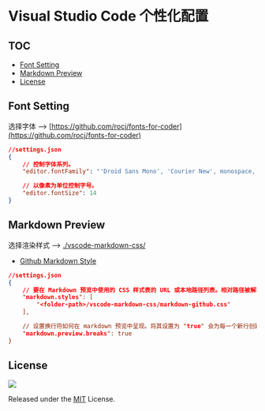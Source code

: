 # Visual Studio Code 个性化配置

## TOC

- [Font Setting](#font-setting)
- [Markdown Preview](#markdown-preview)
- [License](#license)

## Font Setting

选择字体 --> [https://github.com/rocj/fonts-for-coder](https://github.com/rocj/fonts-for-coder)

```json
//settings.json
{
    // 控制字体系列。
    "editor.fontFamily": "'Droid Sans Mono', 'Courier New', monospace, 'Droid Sans Fallback'",

    // 以像素为单位控制字号。
    "editor.fontSize": 14
}
```

## Markdown Preview

选择渲染样式 --> [./vscode-markdown-css/](https://github.com/rocj/vscode-settings/tree/master/vscode-markdown-css)

* [Github Markdown Style](./vscode-markdown-css/markdown-github.css)

```json
//settings.json
{
    // 要在 Markdown 预览中使用的 CSS 样式表的 URL 或本地路径列表。相对路径被解释为相对于资源管理器中打开的文件夹。如果没有任何打开的文件夹，则会被解释为相对于 Markdown 文件的位置。所有的 "\" 需写为 "\\"。
    "markdown.styles": [
        "<folder-path>/vscode-markdown-css/markdown-github.css"
    ],

    // 设置换行符如何在 markdown 预览中呈现。将其设置为 "true" 会为每一个新行创建一个 <br>。
    "markdown.preview.breaks": true
}
```

## License

![](https://img.shields.io/github/license/rocj/vscode-settings.svg?style=flat-square)

Released under the [MIT](./LICENSE) License.